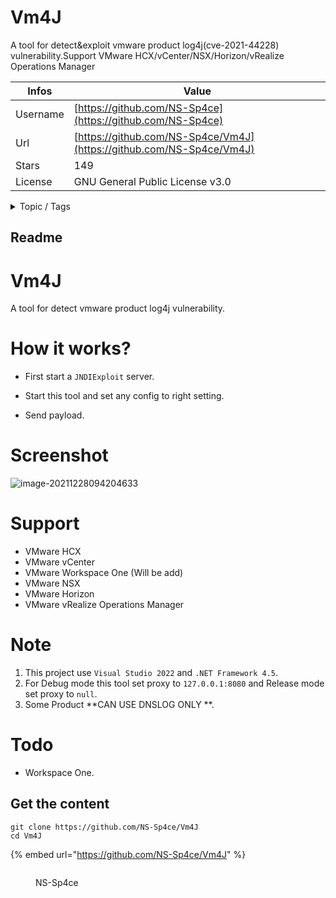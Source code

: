 # Vm4J

A tool for detect&exploit vmware product log4j(cve-2021-44228) vulnerability.Support VMware HCX/vCenter/NSX/Horizon/vRealize Operations Manager

| Infos    | Value                                                              |
| -------- | -------------------------------------------------------------------|
| Username | [https://github.com/NS-Sp4ce](https://github.com/NS-Sp4ce) |
| Url      | [https://github.com/NS-Sp4ce/Vm4J](https://github.com/NS-Sp4ce/Vm4J)                                               |
| Stars    | 149                                                          |
| License  | GNU General Public License v3.0                                                        |

<details>

<summary>Topic / Tags</summary>

* cve-2021-44228* log4j2-exp* log4shell* vmsa-2021-0028

</details>

## Readme

# Vm4J
A tool for detect vmware product log4j vulnerability.

# How it works?

- First start a `JNDIExploit` server.

- Start this tool and set any config to right setting.
- Send payload.

# Screenshot

![image-20211228094204633](README/img1.png)

# Support

- VMware HCX
- VMware vCenter
- VMware Workspace One (Will be add)
- VMware NSX
- VMware Horizon
- VMware vRealize Operations Manager

# Note

1. This project use `Visual Studio 2022` and `.NET Framework 4.5`.
2. For Debug mode this tool set proxy to `127.0.0.1:8080` and Release mode set proxy to `null`.
3. Some Product **CAN USE DNSLOG ONLY **.

# Todo

- Workspace One.



## Get the content

```
git clone https://github.com/NS-Sp4ce/Vm4J
cd Vm4J
```

{% embed url="https://github.com/NS-Sp4ce/Vm4J" %}

<figure><img src="https://avatars.githubusercontent.com/u/33349032?v=4" alt=""><figcaption><p>NS-Sp4ce</p></figcaption></figure>
